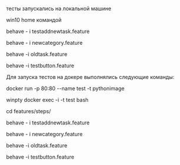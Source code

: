 тесты запускались на локальной машине 

win10 home командой 

behave - i testaddnewtask.feature

behave - i newcategory.feature

behave -i oldtask.feature

behave -i testbutton.feature


Для запуска тестов на докере выполнялись следующие команды:

docker run -p 80:80 --name test -t pythonimage

winpty docker exec -i -t test bash

cd features/steps/

behave - i testaddnewtask.feature

behave - i newcategory.feature

behave -i oldtask.feature

behave -i testbutton.feature
